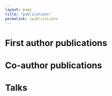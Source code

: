 ```yaml
---
layout: page
title: "publications"
permalink: /publications
---
```


# First author publications

# Co-author publications

# Talks
